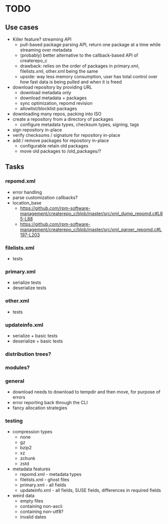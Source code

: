 # TODO


## Use cases

* Killer feature?  streaming API
  * pull-based package parsing API, return one package at a time while streaming over metadata
  * (probably) better alternative to the callback-based API of createrepo_c
  * drawback: relies on the order of packages in primary.xml, filelists.xml, other.xml being the same
  * upside: way less memory consumption, user has total control over how fast data is being pulled and when it is freed
* download repository by providing URL
  * download metadata only
  * download metadata + packages
  * sync optimization, repomd revision
  * allowlist/blocklist packages
* downloading many repos, packing into ISO
* create a repository from a directory of packages
  * configure metadata types, checksum types, signing, tags
* sign repository in-place
* verify checksums / signature for repository in-place
* add / remove packages for repository in-place
  * configurable retain old packages
  * move old packages to /old_packages/?

## Tasks

### repomd.xml

* error handling
* parse customization callbacks?
* location_base
  * https://github.com/rpm-software-management/createrepo_c/blob/master/src/xml_dump_repomd.c#L85-L88
  * https://github.com/rpm-software-management/createrepo_c/blob/master/src/xml_parser_repomd.c#L197-L203

### filelists.xml

* tests

### primary.xml

* serialize tests
* deserialize tests

### other.xml

* tests

### updateinfo.xml

* serialize + basic tests
* deserialize + basic tests

### distribution trees?

### modules?

### general

* download needs to download to tempdir and then move, for purpose of errors
* error reporting back through the CLI
* fancy allocation strategies

### testing

* compression types
  * none
  * gz
  * bzip2
  * xz
  * zchunk
  * zstd
* metadata features
  * repomd.xml - metadata types
  * filelists.xml - ghost files
  * primary.xml - all fields
  * updateinfo.xml - all fields, SUSE fields, differences in required fields
* weird data
  * empty files
  * containing non-ascii
  * containing non-utf8?
  * invalid dates
